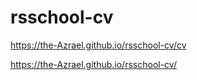 # rsschool-cv
https://the-Azrael.github.io/rsschool-cv/cv

https://the-Azrael.github.io/rsschool-cv/